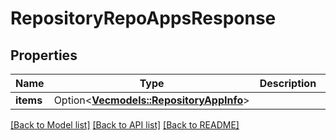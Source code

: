 # RepositoryRepoAppsResponse

## Properties

Name | Type | Description | Notes
------------ | ------------- | ------------- | -------------
**items** | Option<[**Vec<models::RepositoryAppInfo>**](repositoryAppInfo.md)> |  | [optional]

[[Back to Model list]](../README.md#documentation-for-models) [[Back to API list]](../README.md#documentation-for-api-endpoints) [[Back to README]](../README.md)


